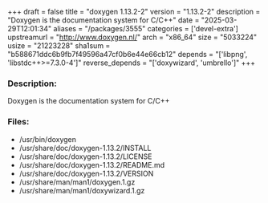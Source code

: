 +++
draft = false
title = "doxygen 1.13.2-2"
version = "1.13.2-2"
description = "Doxygen is the documentation system for C/C++"
date = "2025-03-29T12:01:34"
aliases = "/packages/3555"
categories = ['devel-extra']
upstreamurl = "http://www.doxygen.nl/"
arch = "x86_64"
size = "5033224"
usize = "21223228"
sha1sum = "b588671ddc6b9fb7f49596a47cf0b6e44e66cb12"
depends = "['libpng', 'libstdc++>=7.3.0-4']"
reverse_depends = "['doxywizard', 'umbrello']"
+++
### Description: 
Doxygen is the documentation system for C/C++

### Files: 
* /usr/bin/doxygen
* /usr/share/doc/doxygen-1.13.2/INSTALL
* /usr/share/doc/doxygen-1.13.2/LICENSE
* /usr/share/doc/doxygen-1.13.2/README.md
* /usr/share/doc/doxygen-1.13.2/VERSION
* /usr/share/man/man1/doxygen.1.gz
* /usr/share/man/man1/doxywizard.1.gz
